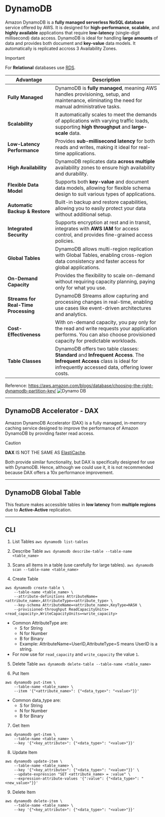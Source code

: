 # DynamoDB
Amazon DynamoDB is a **fully managed serverless NoSQL database** service offered by AWS. It is designed for **high-performance**, **scalable**, and **highly available** applications that require **low-latency** (single-digit millisecond) data access. DynamoDB is ideal for handling **large amounts** of data and provides both document and **key-value** data models. It automatically is replicated accross 3 Availability Zones.

> [!IMPORTANT]
> For **Relational** databases use [RDS](./rds.md).

| Advantage                         | Description                                                                                                                                      |
|------------------------------------|--------------------------------------------------------------------------------------------------------------------------------------------------|
| **Fully Managed**                  | DynamoDB is **fully managed**, meaning AWS handles provisioning, setup, and maintenance, eliminating the need for manual administrative tasks.       |
| **Scalability**                    | It automatically scales to meet the demands of applications with varying traffic loads, supporting **high throughput** and **large-scale** data.         |
| **Low-Latency Performance**        | Provides **sub-millisecond latency** for both reads and writes, making it ideal for real-time applications.                                           |
| **High Availability**              | DynamoDB replicates data **across multiple** availability zones to ensure high availability and durability.                                         |
| **Flexible Data Model**            | Supports both **key-value** and document data models, allowing for flexible schema design to suit various types of applications.                      |
| **Automatic Backup & Restore**     | Built-in backup and restore capabilities, allowing you to easily protect your data without additional setup.                                      |
| **Integrated Security**            | Supports encryption at rest and in transit, integrates with **AWS IAM** for access control, and provides fine-grained access policies.                 |
| **Global Tables**                  | DynamoDB allows multi-region replication with Global Tables, enabling cross-region data consistency and faster access for global applications.    |
| **On-Demand Capacity**             | Provides the flexibility to scale on-demand without requiring capacity planning, paying only for what you use.                                   |
| **Streams for Real-Time Processing**| DynamoDB Streams allow capturing and processing changes in real-time, enabling use cases like event-driven architectures and analytics.          |
| **Cost-Effectiveness**             | With on-demand capacity, you pay only for the read and write requests your application performs. You can also choose provisioned capacity for predictable workloads.|
| **Table Classes**                  | DynamoDB offers two table classes: **Standard** and **Infrequent Access**. The **Infrequent Access** class is ideal for infrequently accessed data, offering lower costs.|

Reference: https://aws.amazon.com/blogs/database/choosing-the-right-dynamodb-partition-key/
![Dynamo DB](https://d2908q01vomqb2.cloudfront.net/887309d048beef83ad3eabf2a79a64a389ab1c9f/2018/09/10/dynamodb-partition-key-1.gif)

---

## DynamoDB Accelerator - DAX 

Amazon DynamoDB Accelerator (DAX) is a fully managed, in-memory caching service designed to improve the performance of Amazon DynamoDB by providing faster read access. 

> [!CAUTION]
> **DAX** IS NOT THE SAME AS [ElastiCache](./elasticache.md).
>
> Both provide similar functionality, but DAX is specifically designed for use with DynamoDB.
> Hence, although we could use it, it is not recommended because DAX offers a 10x performance improvement.

---

## DynamoDB Global Table
This feature makes accessible tables in **low latency** from **multiple regions** due to **Active-Active** replication.

---

## CLI

1. List Tables
`aws dynamodb list-tables`

2. Describe Table
`aws dynamodb describe-table --table-name <table_name>`

3. Scans all items in a table (use carefully for large tables).
`aws dynamodb scan --table-name <table_name>`

4. Create Table
```
aws dynamodb create-table \
    --table-name <table_name> \
    --attribute-definitions AttributeName=<attribute_name>,AttributeType=<attribute_type> \
    --key-schema AttributeName=<attribute_name>,KeyType=HASH \
    --provisioned-throughput ReadCapacityUnits=<read_capacity>,WriteCapacityUnits=<write_capacity>
```
  - Common AttributeType are:
      - S for String
      - N for Number
      - B for Binary
      - Example: AttributeName=UserID,AttributeType=S means UserID is a string.
  - For now use for `read_capacity` and `write_capacity` the value `1`.

5. Delete Table
`aws dynamodb delete-table --table-name <table_name>`


6. Put Item
```
aws dynamodb put-item \
    --table-name <table_name> \
    --item '{"<attribute_name>": {"<data_type>": "<value>"}}'
```
  - Common data_type are:
      - S for String
      - N for Number
      - B for Binary

7. Get Item
```
aws dynamodb get-item \
    --table-name <table_name> \
    --key '{"<key_attribute>": {"<data_type>": "<value>"}}'
```

8. Update Item
```
aws dynamodb update-item \
    --table-name <table_name> \
    --key '{"<key_attribute>": {"<data_type>": "<value>"}}' \
    --update-expression "SET <attribute_name> = :value" \
    --expression-attribute-values '{":value": {"<data_type>": "<new_value>"}}'
```

9. Delete Item
```
aws dynamodb delete-item \
    --table-name <table_name> \
    --key '{"<key_attribute>": {"<data_type>": "<value>"}}'
```